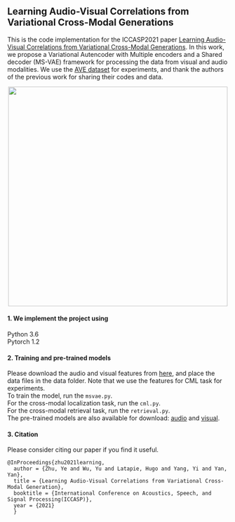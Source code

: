 ## Learning Audio-Visual Correlations from Variational Cross-Modal Generations

This is the code implementation for the ICCASP2021 paper [Learning Audio-Visual Correlations from Variational Cross-Modal Generations](https://arxiv.org/pdf/2102.03424.pdf). In this work, we propose a Variational Autencoder with Multiple encoders and a Shared decoder (MS-VAE) framework for processing the data from visual and audio modalities. We use the [AVE dataset](https://github.com/YapengTian/AVE-ECCV18) for experiments, and thank the authors of the previous work for sharing their codes and data.

<p align="center">
<img src="https://github.com/L-YeZhu/Learning-Audio-Visual-Correlations/blob/master/fig1.png" width="500">
  </p>

#### 1. We implement the project using
Python 3.6 <br />
Pytorch 1.2

#### 2. Training and pre-trained models
Please download the audio and visual features from [here](https://github.com/YapengTian/AVE-ECCV18), and place the data files in the data folder. Note that we use the features for CML task for experiments. <br />
To train the model, run the <code>msvae.py</code>. <br />
For the cross-modal localization task, run the <code>cml.py</code>. <br />
For the cross-modal retrieval task, run the <code>retrieval.py</code>. <br />
The pre-trained models are also available for download: [audio](https://drive.google.com/file/d/1uEMsmd70xucCTeaC3EcsXqOU79tq7DhP/view?usp=sharing) and [visual](https://drive.google.com/file/d/17nmKWUX-nXByadPU5sgUeIqqrHUI5FBk/view?usp=sharing).


#### 3. Citation
Please consider citing our paper if you find it useful.
```
@InProceedings{zhu2021learning,    
  author = {Zhu, Ye and Wu, Yu and Latapie, Hugo and Yang, Yi and Yan, Yan},    
  title = {Learning Audio-Visual Correlations from Variational Cross-Modal Generation},    
  booktitle = {International Conference on Acoustics, Speech, and Signal Processing(ICCASP)},    
  year = {2021} 
  }
```

